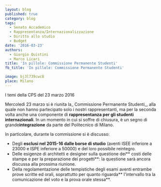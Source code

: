 ```yaml
---
layout: blog
published: true
category: blog
tags:
  - Senato Accademico
  - Rappresentanza/Internazionalizzazione
  - Diritto allo studio
  - Budget
date: '2016-03-23'
authors:
  - Giorgio Quistini
  - Marco Licari
title: 'In pillole: Commissione Permanente Studenti'
fb_title: 'In pillole: Commissione Permanente Studenti'

image: bj3l739cwc8
place: Milano
---
```


I temi della CPS del 23 marzo 2016

Mercoledì 23 marzo si è riunita la_ Commissione Permanente Studenti_, alla quale non hanno partecipato solo i nostri rappresentanti, ma per la seconda volta anche una componente di **rappresentanza per gli studenti internazionali**. In un momento in cui si soffre di chiusura, è un segno di grande**integrazione** da parte del Politecnico di Milano.

In particolare, durante la commissione si è discusso:

*   Degli **esclusi nel 2015-16 dalle borse di studio** (aventi ISEE inferiore a 23000 e ISPE inferiore a 50000) e del loro possibile reintegro.
*   Delle esigenze di architetti e designer sulla questione dei** costi delle stampe e per la preparazione dei progetti**: la questione sarà ancora discussa alla prossima riunione.
*   Della regolamentazione delle tempistiche degli esami aventi entrambe prove scritte ed orali, soprattutto per quanto riguarda** l'intervallo tra la comunicazione del voto e la prova orale stessa**.
